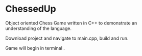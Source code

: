 # ChessedUp

Object oriented Chess Game written in C++ to demonstrate an understanding of the language. 

Download project and navigate to main.cpp, build and run. 

Game will begin in terminal .
